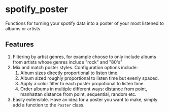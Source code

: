 # spotify_poster
Functions for turning your spotify data into a poster of your most listened to albums or artists

## Features
1. Filtering by artist genres, for example choose to only include albums from artists whose genres include "rock" and "80's"
2. Mix and match poster styles. Configuration options include:
    1. Album sizes directly proportional to listen time.
    2. Album sized roughly proportional to listen time but evenly spaced.
    3. Apply a color filter to each poster propotional to listen time.
    4. Order albums in multiple different ways: distance from point, manhattan distance from point, sequential, random etc.
3. Easily extensible. Have an idea for a poster you want to make, simply add a function to the `Poster` class.
